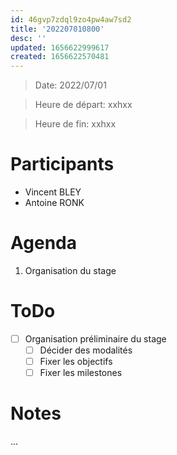 ```yaml
---
id: 46gvp7zdql9zo4pw4aw7sd2
title: '202207010800'
desc: ''
updated: 1656622999617
created: 1656622570481
---
```


> Date: 2022/07/01

> Heure de départ: xxhxx

> Heure de fin: xxhxx

# Participants

- Vincent BLEY
- Antoine RONK

# Agenda

1. Organisation du stage

# ToDo

- [ ] Organisation préliminaire du stage
    - [ ] Décider des modalités
    - [ ] Fixer les objectifs
    - [ ] Fixer les milestones

# Notes

...
